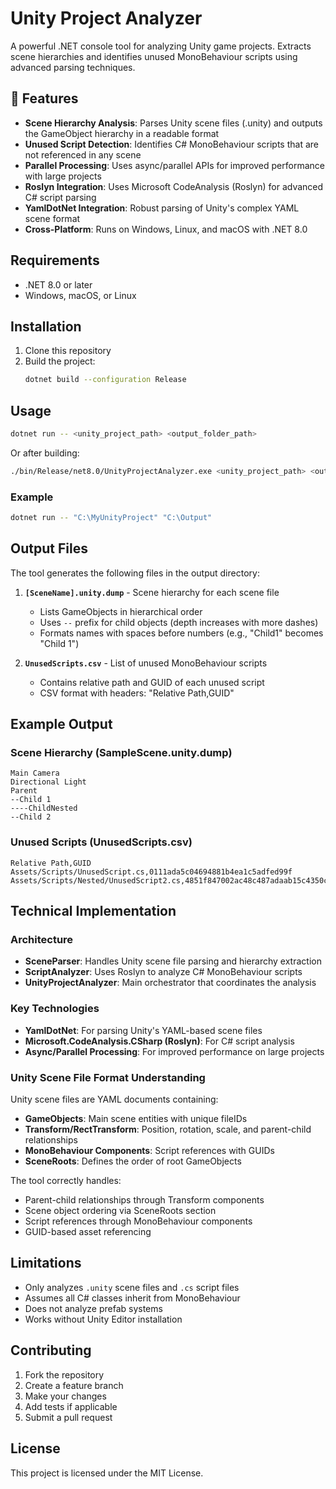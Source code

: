 # Unity Project Analyzer

A powerful .NET console tool for analyzing Unity game projects. Extracts scene hierarchies and identifies unused MonoBehaviour scripts using advanced parsing techniques.

## 🚀 Features

- **Scene Hierarchy Analysis**: Parses Unity scene files (.unity) and outputs the GameObject hierarchy in a readable format
- **Unused Script Detection**: Identifies C# MonoBehaviour scripts that are not referenced in any scene
- **Parallel Processing**: Uses async/parallel APIs for improved performance with large projects
- **Roslyn Integration**: Uses Microsoft CodeAnalysis (Roslyn) for advanced C# script parsing
- **YamlDotNet Integration**: Robust parsing of Unity's complex YAML scene format
- **Cross-Platform**: Runs on Windows, Linux, and macOS with .NET 8.0

## Requirements

- .NET 8.0 or later
- Windows, macOS, or Linux

## Installation

1. Clone this repository
2. Build the project:
   ```bash
   dotnet build --configuration Release
   ```

## Usage

```bash
dotnet run -- <unity_project_path> <output_folder_path>
```

Or after building:
```bash
./bin/Release/net8.0/UnityProjectAnalyzer.exe <unity_project_path> <output_folder_path>
```

### Example

```bash
dotnet run -- "C:\MyUnityProject" "C:\Output"
```

## Output Files

The tool generates the following files in the output directory:

1. **`[SceneName].unity.dump`** - Scene hierarchy for each scene file
   - Lists GameObjects in hierarchical order
   - Uses `--` prefix for child objects (depth increases with more dashes)
   - Formats names with spaces before numbers (e.g., "Child1" becomes "Child 1")

2. **`UnusedScripts.csv`** - List of unused MonoBehaviour scripts
   - Contains relative path and GUID of each unused script
   - CSV format with headers: "Relative Path,GUID"

## Example Output

### Scene Hierarchy (SampleScene.unity.dump)
```
Main Camera
Directional Light
Parent
--Child 1
----ChildNested
--Child 2
```

### Unused Scripts (UnusedScripts.csv)
```
Relative Path,GUID
Assets/Scripts/UnusedScript.cs,0111ada5c04694881b4ea1c5adfed99f
Assets/Scripts/Nested/UnusedScript2.cs,4851f847002ac48c487adaab15c4350c
```

## Technical Implementation

### Architecture

- **SceneParser**: Handles Unity scene file parsing and hierarchy extraction
- **ScriptAnalyzer**: Uses Roslyn to analyze C# MonoBehaviour scripts
- **UnityProjectAnalyzer**: Main orchestrator that coordinates the analysis

### Key Technologies

- **YamlDotNet**: For parsing Unity's YAML-based scene files
- **Microsoft.CodeAnalysis.CSharp (Roslyn)**: For C# script analysis
- **Async/Parallel Processing**: For improved performance on large projects

### Unity Scene File Format Understanding

Unity scene files are YAML documents containing:
- **GameObjects**: Main scene entities with unique fileIDs
- **Transform/RectTransform**: Position, rotation, scale, and parent-child relationships
- **MonoBehaviour Components**: Script references with GUIDs
- **SceneRoots**: Defines the order of root GameObjects

The tool correctly handles:
- Parent-child relationships through Transform components
- Scene object ordering via SceneRoots section
- Script references through MonoBehaviour components
- GUID-based asset referencing

## Limitations

- Only analyzes `.unity` scene files and `.cs` script files
- Assumes all C# classes inherit from MonoBehaviour
- Does not analyze prefab systems
- Works without Unity Editor installation

## Contributing

1. Fork the repository
2. Create a feature branch
3. Make your changes
4. Add tests if applicable
5. Submit a pull request

## License

This project is licensed under the MIT License.